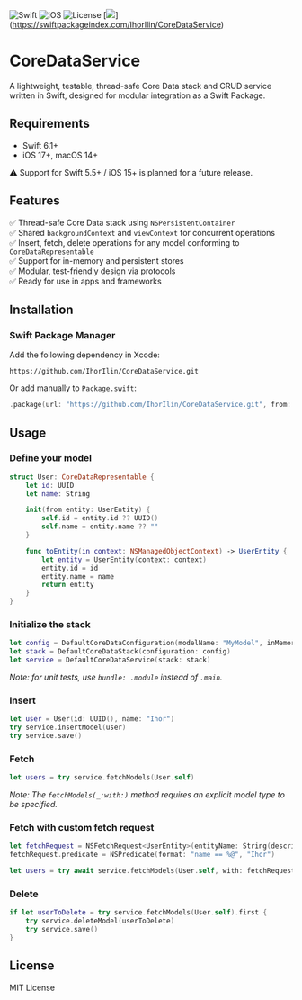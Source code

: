 ![Swift](https://img.shields.io/badge/swift-6.1%2B-orange)
![iOS](https://img.shields.io/badge/iOS-13%2B-blue)
![License](https://img.shields.io/github/license/IhorIlin/CoreDataService)
[![](https://img.shields.io/endpoint?url=https%3A%2F%2Fswiftpackageindex.com%2Fapi%2Fpackages%2FIhorIlin%2FCoreDataService%2Fbadge%3Ftype%3Dswift-versions)]
(https://swiftpackageindex.com/IhorIlin/CoreDataService)

# CoreDataService

A lightweight, testable, thread-safe Core Data stack and CRUD service written in Swift, designed for modular integration as a Swift Package.

## Requirements 

- Swift 6.1+
- iOS 17+, macOS 14+

⚠️ Support for Swift 5.5+ / iOS 15+ is planned for a future release.

## Features

✅ Thread-safe Core Data stack using `NSPersistentContainer`  
✅ Shared `backgroundContext` and `viewContext` for concurrent operations  
✅ Insert, fetch, delete operations for any model conforming to `CoreDataRepresentable`  
✅ Support for in-memory and persistent stores  
✅ Modular, test-friendly design via protocols  
✅ Ready for use in apps and frameworks

## Installation

### Swift Package Manager

Add the following dependency in Xcode:

```
https://github.com/IhorIlin/CoreDataService.git
```

Or add manually to `Package.swift`:

```swift
.package(url: "https://github.com/IhorIlin/CoreDataService.git", from: "0.3.0")
```

## Usage

### Define your model

```swift
struct User: CoreDataRepresentable {
    let id: UUID
    let name: String

    init(from entity: UserEntity) {
        self.id = entity.id ?? UUID()
        self.name = entity.name ?? ""
    }

    func toEntity(in context: NSManagedObjectContext) -> UserEntity {
        let entity = UserEntity(context: context)
        entity.id = id
        entity.name = name
        return entity
    }
}
```

### Initialize the stack

```swift
let config = DefaultCoreDataConfiguration(modelName: "MyModel", inMemory: false, bundle: .main)
let stack = DefaultCoreDataStack(configuration: config)
let service = DefaultCoreDataService(stack: stack)
```

_Note: for unit tests, use `bundle: .module` instead of `.main`._

### Insert

```swift
let user = User(id: UUID(), name: "Ihor")
try service.insertModel(user)
try service.save()
```

### Fetch

```swift
let users = try service.fetchModels(User.self)
```

_Note: The `fetchModels(_:with:)` method requires an explicit model type to be specified._

### Fetch with custom fetch request

```swift
let fetchRequest = NSFetchRequest<UserEntity>(entityName: String(describing: UserEntity.self))
fetchRequest.predicate = NSPredicate(format: "name == %@", "Ihor")

let users = try await service.fetchModels(User.self, with: fetchRequest)
```

### Delete

```swift
if let userToDelete = try service.fetchModels(User.self).first {
    try service.deleteModel(userToDelete)
    try service.save()
}
```

## License

MIT License
